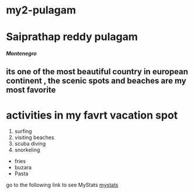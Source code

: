 # my2-pulagam
# Saiprathap reddy pulagam
##### Montenegro
its one of the most beautiful country in **european continent** , the scenic spots and **beaches** are my most favorite
---------------------------------
# activities in my favrt vacation spot
1. surfing
2. visiting beaches
3. scuba diving
4. snorkeling

* fries
* buzara
* Pasta

go to the following link to see MyStats [mystats](https://github.com/PRATHAP4422/my2-pulagam/blob/main/MyStats.md)
